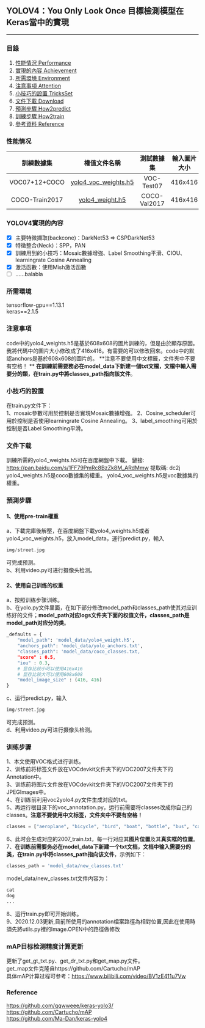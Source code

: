 ## YOLOV4：You Only Look Once 目標檢測模型在Keras當中的實現
---

### 目錄
1. [性能情況 Performance](#性能情況)
2. [實現的內容 Achievement](#實現的內容)
3. [所需環境 Environment](#所需環境)
4. [注意事項 Attention](#注意事項)
5. [小技巧的設置 TricksSet](#小技巧的設置)
6. [文件下載 Download](#文件下載)           
7. [預測步驟 How2predict](#預測步驟)
8. [訓練步驟 How2train](#訓練步驟)
9. [參考資料 Reference](#Reference)

### 性能情况
| 訓練數據集 | 權值文件名稱 | 測試數據集 | 輸入圖片大小 | mAP 0.5:0.95 | mAP 0.5 |
| :-----: | :-----: | :------: | :------: | :------: | :-----: |
| VOC07+12+COCO | [yolo4_voc_weights.h5](https://github.com/bubbliiiing/yolov4-keras/releases/download/v1.0/yolo4_voc_weights.h5) | VOC-Test07 | 416x416 | - | 84.1
| COCO-Train2017 | [yolo4_weight.h5](https://github.com/bubbliiiing/yolov4-keras/releases/download/v1.0/yolo4_weight.h5) | COCO-Val2017 | 416x416 | 43.1 | 66.0

### YOLOV4實現的內容
- [x] 主要特徵擷取(backcone)：DarkNet53 => CSPDarkNet53
- [x] 特徵整合(Neck)：SPP，PAN
- [x] 訓練用到的小技巧：Mosaic數據增強、Label Smoothing平滑、CIOU、learningrate Cosine Annealing
- [x] 激活函數：使用Mish激活函數
- [ ] ……balabla

### 所需環境
tensorflow-gpu==1.13.1  
keras==2.1.5  

### 注意事項
code中的yolo4_weights.h5是基於608x608的圖片訓練的，但是由於顯存原因。我將代碼中的圖片大小修改成了416x416。有需要的可以修改回來。code中的默認anchors是基於608x608的圖片的。
**注意不要使用中文標籤，文件夾中不要有空格！ **
**在訓練前需要務必在model_data下新建一個txt文檔，文檔中輸入需要分的類，在train.py中將classes_path指向該文件**。

### 小技巧的設置
在train.py文件下：   
1、mosaic參數可用於控制是否實現Mosaic數據增強。
2、Cosine_scheduler可用於控制是否使用learningrate Cosine Annealing。
3、label_smoothing可用於控制是否Label Smoothing平滑。

### 文件下载
訓練所需的yolo4_weights.h5可在百度網盤中下載。
鏈接: https://pan.baidu.com/s/1FF79PmRc8BzZk8M_ARdMmw 提取碼: dc2j
yolo4_weights.h5是coco數據集的權重。
yolo4_voc_weights.h5是voc數據集的權重。

### 預測步驟
#### 1、使用pre-train權重
a、下載完庫後解壓，在百度網盤下載yolo4_weights.h5或者yolo4_voc_weights.h5，放入model_data，運行predict.py，輸入
```python
img/street.jpg
```
可完成预测。  
b、利用video.py可进行摄像头检测。  
#### 2、使用自己训练的权重
a、按照训练步骤训练。  
b、在yolo.py文件里面，在如下部分修改model_path和classes_path使其对应训练好的文件；**model_path对应logs文件夹下面的权值文件，classes_path是model_path对应分的类**。  
```python
_defaults = {
    "model_path": 'model_data/yolo4_weight.h5',
    "anchors_path": 'model_data/yolo_anchors.txt',
    "classes_path": 'model_data/coco_classes.txt,
    "score" : 0.5,
    "iou" : 0.3,
    # 显存比较小可以使用416x416
    # 显存比较大可以使用608x608
    "model_image_size" : (416, 416)
}

```
c、运行predict.py，输入  
```python
img/street.jpg
```
可完成预测。  
d、利用video.py可进行摄像头检测。  

### 训练步骤
1、本文使用VOC格式进行训练。  
2、训练前将标签文件放在VOCdevkit文件夹下的VOC2007文件夹下的Annotation中。  
3、训练前将图片文件放在VOCdevkit文件夹下的VOC2007文件夹下的JPEGImages中。  
4、在训练前利用voc2yolo4.py文件生成对应的txt。  
5、再运行根目录下的voc_annotation.py，运行前需要将classes改成你自己的classes。**注意不要使用中文标签，文件夹中不要有空格！**   
```python
classes = ["aeroplane", "bicycle", "bird", "boat", "bottle", "bus", "car", "cat", "chair", "cow", "diningtable", "dog", "horse", "motorbike", "person", "pottedplant", "sheep", "sofa", "train", "tvmonitor"]
```
6、此时会生成对应的2007_train.txt，每一行对应其**图片位置**及其**真实框的位置**。  
7、**在训练前需要务必在model_data下新建一个txt文档，文档中输入需要分的类，在train.py中将classes_path指向该文件**，示例如下：   
```python
classes_path = 'model_data/new_classes.txt'    
```
model_data/new_classes.txt文件内容为：   
```python
cat
dog
...
```
8、运行train.py即可开始训练。         
9、2020.12.03更新,目前所使用的annotation檔案路徑為相對位置,因此在使用時須先將utils.py裡的Image.OPEN中的路徑做修改

### mAP目标检测精度计算更新
更新了get_gt_txt.py、get_dr_txt.py和get_map.py文件。  
get_map文件克隆自https://github.com/Cartucho/mAP  
具体mAP计算过程可参考：https://www.bilibili.com/video/BV1zE411u7Vw

### Reference
https://github.com/qqwweee/keras-yolo3/  
https://github.com/Cartucho/mAP  
https://github.com/Ma-Dan/keras-yolo4  
